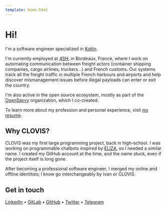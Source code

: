 ```yaml
---
template: home.html
---
```


# Hi!

I'm a software engineer specialized in [Kotlin](https://kotlinlang.org/).

I'm currently employed at [4SH](experience/4sh.md), in Bordeaux, France, where I work on automating communication between freight actors (container shipping companies, cargo airlines, truckers…) and French customs.
Our systems track all the freight traffic in multiple French harbours and airports and help discover mismanagement issues before illegal payloads can enter or exit the country.

I'm also active in the open source ecosystem, mostly as part of the [OpenSavvy](experience/opensavvy.md) organization, which I co-created.

To learn more about my profession and personal experience, visit [my resume](experience.md).

## Why CLOVIS?

CLOVIS was my first large programming project, back in high-school. I was working on programmable chatbots inspired by [ELIZA](https://en.wikipedia.org/wiki/ELIZA), so I needed a similar name. I created my GitHub account at the time, and the name stuck, even if the project itself is long gone.

After becoming a professional software engineer, I merged my online and offline identities; I know go interchangeably by Ivan or CLOVIS.

## Get in touch

[LinkedIn](https://www.linkedin.com/in/ivan-canet/) • [GitLab](http://gitlab.com/clovis-ai) • [GitHub](http://github.com/clovis-ai) • [Twitter](https://twitter.com/ivcanet) • [Telegram](https://t.me/clovis_ai)
